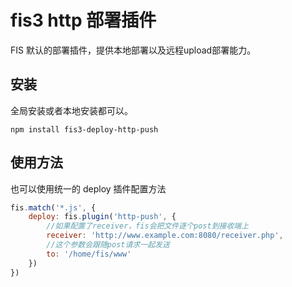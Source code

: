 # fis3 http 部署插件

FIS 默认的部署插件，提供本地部署以及远程upload部署能力。

## 安装

全局安装或者本地安装都可以。

```
npm install fis3-deploy-http-push
```

## 使用方法

也可以使用统一的 deploy 插件配置方法

```js
fis.match('*.js', {
    deploy: fis.plugin('http-push', {
        //如果配置了receiver，fis会把文件逐个post到接收端上
        receiver: 'http://www.example.com:8080/receiver.php',
        //这个参数会跟随post请求一起发送
        to: '/home/fis/www'
    })
})
```

